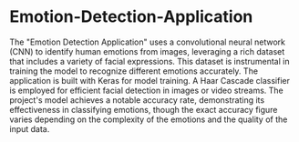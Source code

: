 # Emotion-Detection-Application

The "Emotion Detection Application" uses a convolutional neural network (CNN) to identify human emotions from images, leveraging a rich dataset that includes a variety of facial expressions. This dataset is instrumental in training the model to recognize different emotions accurately. The application is built with Keras for model training. A Haar Cascade classifier is employed for efficient facial detection in images or video streams. The project's model achieves a notable accuracy rate, demonstrating its effectiveness in classifying emotions, though the exact accuracy figure varies depending on the complexity of the emotions and the quality of the input data.
